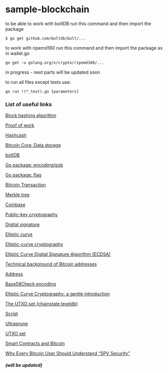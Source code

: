 # sample-blockchain


to be able to work with boltDB run this command and then import the package
```
$ go get github.com/boltdb/bolt/...

```
to work with ripemd160 run this command and then import the package as in wallet.go
```
go get -u golang.org/x/crypto/ripemd160/...
```

in progress - next parts will be updated soon


to run all files except tests use:
```
go run !(*_test).go [parameters]
```

### List of useful links 

[Block hashing algorithm](https://en.bitcoin.it/wiki/Block_hashing_algorithm)

[Proof of work](https://en.bitcoin.it/wiki/Proof_of_work)

[Hashcash](https://en.bitcoin.it/wiki/Hashcash)

[Bitcoin Core: Data storage](https://en.bitcoin.it/wiki/Bitcoin_Core_0.11_(ch_2):_Data_Storage)

[boltDB](https://github.com/boltdb/bolt)

[Go package: encoding/gob](https://golang.org/pkg/encoding/gob/)

[Go package: flag](https://golang.org/pkg/flag/)

[Bitcoin Transaction](https://en.bitcoin.it/wiki/Transaction)

[Merkle tree](https://en.bitcoin.it/wiki/Protocol_documentation#Merkle_Trees)

[Coinbase](https://en.bitcoin.it/wiki/Coinbase)

[Public-key cryptography](https://en.wikipedia.org/wiki/Public-key_cryptography)

[Digital signature](https://en.wikipedia.org/wiki/Digital_signature)

[Elliptic curve](https://en.wikipedia.org/wiki/Elliptic_curve)

[Elliptic-curve cryptography](https://en.wikipedia.org/wiki/Elliptic-curve_cryptography)

[Elliptic Curve Digital Signature Algorithm (ECDSA)](https://en.wikipedia.org/wiki/Elliptic_Curve_Digital_Signature_Algorithm)

[Technical background of Bitcoin addresses](https://en.bitcoin.it/wiki/Technical_background_of_version_1_Bitcoin_addresses)

[Address](https://en.bitcoin.it/wiki/Address)

[Base58Check encoding](https://en.bitcoin.it/wiki/Base58Check_encoding)

[Elliptic Curve Cryptography: a gentle introduction](https://andrea.corbellini.name/2015/05/17/elliptic-curve-cryptography-a-gentle-introduction/)


[The UTXO set (chainstate leveldb)](https://en.bitcoin.it/wiki/Bitcoin_Core_0.11_(ch_2):_Data_Storage#The_UTXO_set_.28chainstate_leveldb.29)

[Script](https://en.bitcoin.it/wiki/Script)

[Ultraprune](https://github.com/sipa/bitcoin/commit/450cbb0944cd20a06ce806e6679a1f4c83c50db2)

[UTXO set](https://statoshi.info/dashboard/db/unspent-transaction-output-set)

[Smart Contracts and Bitcoin](https://medium.com/@maraoz/smart-contracts-and-bitcoin-a5d61011d9b1)

[Why Every Bitcoin User Should Understand “SPV Security”](https://medium.com/@jonaldfyookball/why-every-bitcoin-user-should-understand-spv-security-520d1d45e0b9)






##### (will be updated)
